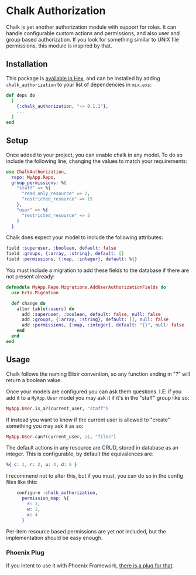 # Chalk Authorization

Chalk is yet another authorization module with support for roles. It can handle
configurable custom actions and permissions, and also user and group based
authorization. If you look for something similar to UNIX file permissions, this
module is inspired by that.

## Installation

This package is [available in Hex](https://hexdocs.pm/chalk_authorization), and
can be installed by adding `chalk_authorization` to your list of dependencies
in `mix.exs`:

```elixir
def deps do
  [
    {:chalk_authorization, "~> 0.1.1"},
    ...
  ]
end
```

## Setup

Once added to your project, you can enable chalk in any model. To do so include
the following line, changing the values to match your requirements:

```elixir
use ChalkAuthorization,
  repo: MyApp.Repo,
  group_permissions: %{
    "staff" => %{
      "read_only_resource" => 2,
      "restricted_resource" => 15
    },
    "user" => %{
      "restricted_resource" => 2
    }
  }
```

Chalk does expect your model to include the following attributes:

```elixir
field :superuser, :boolean, default: false
field :groups, {:array, :string}, default: []
field :permissions, {:map, :integer}, default: %{}
```

You must include a migration to add these fields to the database
if there are not present already:

```elixir
defmodule MyApp.Repo.Migrations.AddUserAuthorizationFields do
  use Ecto.Migration

  def change do
    alter table(:users) do
      add :superuser, :boolean, default: false, null: false
      add :groups, {:array, :string}, default: [], null: false
      add :permissions, {:map, :integer}, default: "{}", null: false
    end
  end
end
```

## Usage

Chalk follows the naming Elixir convention, so any function ending in "?" will return
a boolean value.

Once your models are configured you can ask them questions. I.E: if you add it
to a `MyApp.User` model you may ask it if it's in the "staff" group like so:

```elixir
MyApp.User.is_a?(current_user, "staff")
```

If instead you want to know if the current user is allowed to "create"
something you may ask it as so:

```elixir
MyApp.User.can?(current_user, :c, "files")
```

The default actions in any resource are CRUD, stored in database as an integer.
This is configurable, by default the equivalences are:

```elixir
%{ c: 1, r: 2, u: 4, d: 8 }
```

I recommend not to alter this, but if you must, you can do so in the config
files like this:

```elixir
    configure :chalk_authorization,
      permission_map: %{
        r: 1,
        w: 2,
        x: 4
      }
```

Per-item resource based permissions are yet not included, but the
implementation should be easy enough.

### Phoenix Plug

If you intent to use it with Phoenix Framework, [there is a plug for
that](https://github.com/Quarkex/chalk_authorization_plug).
